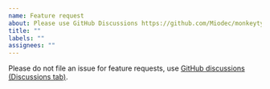 ```yaml
---
name: Feature request
about: Please use GitHub Discussions https://github.com/Miodec/monkeytype/discussions
title: ""
labels: ""
assignees: ""
---
```


Please do not file an issue for feature requests, use [GitHub discussions (Discussions tab)](https://github.com/Miodec/monkeytype/discussions).
